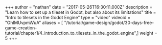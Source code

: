 +++
author = "nathan"
date = "2017-05-26T16:30:11.000Z"
description = "Learn how to set up a tileset in Godot, but also about its limitations"
title = "Intro to tilesets in the Godot Engine"
type = "video"
videoid = "OhlMUvpmWuA"
aliases = [ "/tutorial/game-design/godot/30-days-free-game-creation-tutorial/chapter1/4_introduction_to_tilesets_in_the_godot_engine",]
weight = 5
+++
